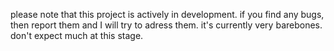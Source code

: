 please note that this project is actively in development.
if you find any bugs, then report them and I will try to adress them.
it's currently very barebones. don't expect much at this stage.
